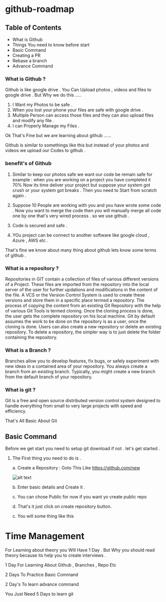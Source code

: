 # github-roadmap
## Table of Contents  
* What is Github 
* Things You need to know before start
* Basic Command 
* Creating a PR 
* Rebase a branch
* Advance Command 

### What is Github ?
Github is like google drive . You Can Upload photos ,  videos and files to google drive . But Why we do this .....

1. I Want my Photos to be safe . 
2. When you lost your phone your files are safe with google drive .
3. Multiple Person can access those files and they can also upload files and modify any file .
4. I can Properly Manage my Files .

Ok That's Fine but we are learning about github ......

Github is similar to somethings like this but instead of your photos and videos we upload our Codes to github .

### benefit's of Github 

1. Similar to keep our photos safe we want our code be remain safe for example : when you are working on a project you have completed it 70% Now its time deliver your project but suppose your system got crush or your system got breaks . Then you need to Start from scratch again .

2. Suppose 10 People are working with you and you have wrote some code . Now you want to merge the code then you will manually merge all code one by one that's very wired process . so we use github .

3. Code is secured and safe . 
4. YOu project can be connect to another software like google cloud , Azure , AWS etc .


That's fine we know about many thing about github lets know some terms of github .

### What is a repository ?
Repositories in GIT contain a collection of files of various different versions of a Project. These files are imported from the repository into the local server of the user for further updations and modifications in the content of the file. A VCS or the Version Control System is used to create these versions and store them in a specific place termed a repository. The process of copying the content from an existing Git Repository with the help of various Git Tools is termed cloning. Once the cloning process is done, the user gets the complete repository on his local machine. Git by default assumes the work to be done on the repository is as a user, once the cloning is done. Users can also create a new repository or delete an existing repository. To delete a repository, the simpler way is to just delete the folder containing the repository.

### What is a Branch ?

Branches allow you to develop features, fix bugs, or safely experiment with new ideas in a contained area of your repository. You always create a branch from an existing branch. Typically, you might create a new branch from the default branch of your repository.

### What is git ?
Git is a free and open source distributed version control system designed to handle everything from small to very large projects with speed and efficiency.

That's All Basic About Git 

## Basic Command 
Before we get start you need to setup git download if not . 
let's get started .

1. The First thing you need to do is .

    a. Create a Repository : Goto This Like https://github.com/new

    ![alt text](https://github.com/saharsh-solanki/github-roadmap/blob/main/image/create-repo.jpg?raw=true)


    b. Enter basic details and Create it .

    c. You can chose Public for now if you want yo create public repo 

    d. That's it just click on create repository button. 

    c. You will some thing like this 


# Time Management 

For Learning about theory you Will Have 1 Day . But Why you should read theory  because its help you to create interviews .

1 Day For Learning About Github , Branches , Repo Etc 

2 Days To Practice Basic Command 

2 Day's To learn advance command 

You Just Need 5 Days to learn git 
